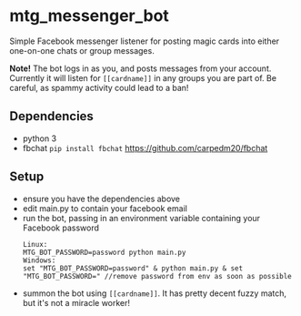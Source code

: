 # mtg_messenger_bot

Simple Facebook messenger listener for posting magic cards into either one-on-one chats or group messages.

**Note!** The bot logs in as you, and posts messages from your account. Currently it will listen for `[[cardname]]` in any groups you are part of. Be careful, as spammy activity could lead to a ban!

## Dependencies
  * python 3
  * fbchat `pip install fbchat` https://github.com/carpedm20/fbchat
  
## Setup
  * ensure you have the dependencies above
  * edit main.py to contain your facebook email
  * run the bot, passing in an environment variable containing your Facebook password
    ```
    Linux:
    MTG_BOT_PASSWORD=password python main.py
    Windows:
    set "MTG_BOT_PASSWORD=password" & python main.py & set "MTG_BOT_PASSWORD=" //remove password from env as soon as possible
    ```
  * summon the bot using `[[cardname]]`. It has pretty decent fuzzy match, but it's not a miracle worker!
